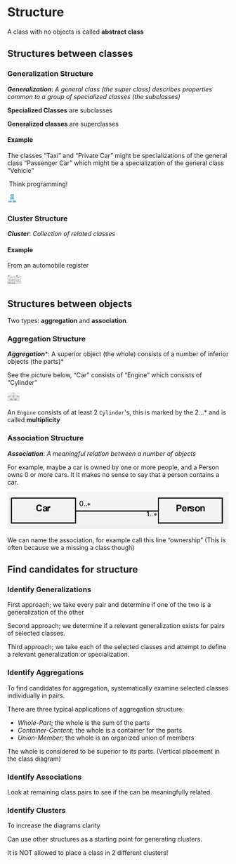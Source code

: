 <!-- Mathias Andresen - 26-09-2018 -->

# Structure

A class with no objects is called **abstract class**

## Structures between classes

### Generalization Structure

***Generalization***: *A general class (the super class) describes properties common to a group of 			specialized classes (the subclasses)*



**Specialized Classes** are subclasses

**Generalized classes** are superclasses

#### Example

The classes “Taxi” and “Private Car” might be specializations of the general class “Passenger Car” which might be a specialization of the general class “Vehicle”

​	Think programming!

<img src="./images/1537899317912.png" height="20em"></img>



### Cluster Structure

***Cluster***: *Collection of related classes*

#### Example 

From an automobile register

<img src="images/1537900467254.png" height="20em">



## Structures between objects

Two types: **aggregation** and **association**.

### Aggregation Structure

***Aggregation****: A superior object (the whole) consists of a number of inferior objects (the parts)*

See the picture below, “Car” consists of “Engine” which consists of “Cylinder”

<img src="images/1537900962515.png" height="20em">

An `Engine` consists of at least 2 `Cylinder`'s, this is marked by the $2...*$ and is called **multiplicity**

### Association Structure

***Association***: *A meaningful relation between a number of objects*

For example, maybe a car is owned by one or more people, and a Person owns 0 or more cars. It It makes no sense to say that a person contains a car.

![1537901657585](images/1537901657585.png)

We can name the association, for example call this line “ownership” (This is often because we a missing a class though)



## Find candidates for structure

### Identify Generalizations

First approach; we take every pair and determine if one of the two is a generalization of the other

Second approach; we determine if a relevant generalization exists for pairs of selected classes.

Third approach; we take each of the selected classes and attempt to define a relevant generalization or specialization.

### Identify Aggregations

To find candidates for aggregation, systematically examine selected classes individually in pairs.

There are three typical applications of aggregation structure:

* *Whole-Part*; the whole is the sum of the parts
* *Container-Content*; the whole is a container for the parts
* *Union-Member*; the whole is an organized union of members

The whole is considered to be superior to its parts. (Vertical placement in the class diagram)

### Identify Associations

Look at remaining class pairs to see if the can be meaningfully related.

### Identify Clusters

To increase the diagrams clarity

Can use other structures as a starting point for generating clusters.

It is NOT allowed to place a class in 2 different clusters!

